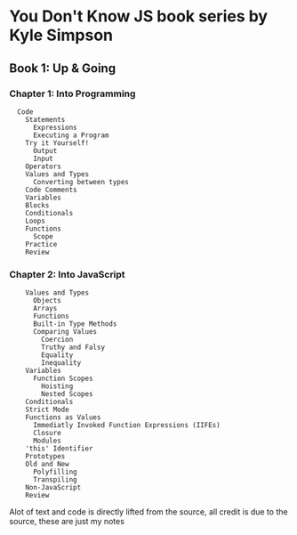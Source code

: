 # You Don't Know JS book series by Kyle Simpson

## Book 1: Up & Going

### Chapter 1: Into Programming
```
  Code
    Statements
  	  Expressions
  	  Executing a Program
  	Try it Yourself!
  	  Output
  	  Input
  	Operators
  	Values and Types
  	  Converting between types
  	Code Comments
  	Variables
  	Blocks
  	Conditionals
  	Loops
  	Functions
  	  Scope
  	Practice
  	Review
```
### Chapter 2: Into JavaScript
```
    Values and Types
      Objects
      Arrays
      Functions
      Built-in Type Methods
      Comparing Values
        Coercion
        Truthy and Falsy
        Equality
        Inequality
    Variables
      Function Scopes
        Hoisting
        Nested Scopes
    Conditionals
    Strict Mode
    Functions as Values
      Immediatly Invoked Function Expressions (IIFEs)
      Closure
      Modules
    'this' Identifier
    Prototypes
    Old and New
      Polyfilling
      Transpiling
    Non-JavaScript
    Review
```





Alot of text and code is directly lifted from the source, all credit is due to the source, these are just my notes

